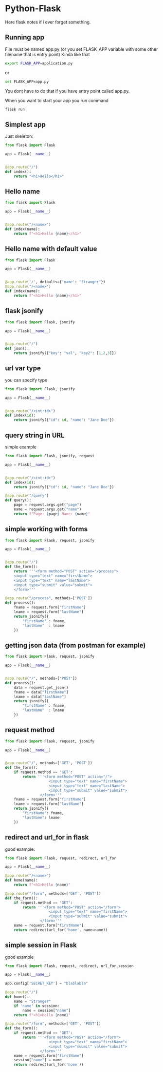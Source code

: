# Python-Flask
Here flask notes if i ever forget something.

## Running app
File must be named app.py (or you set FLASK_APP variable with some other filename that is entry point)
Kinda like that 
```sh
export FLASK_APP=application.py
```
or
```sh
set FLASK_APP=app.py
```
You dont have to do that if you have entry point called app.py.

When you want to start your app you run command
```sh
flask run
```

## Simplest app
Just skeleton:
```python
from flask import Flask

app = Flask(__name__)


@app.route("/")
def index():
    return "<h1>Hello</h1>"
```

## Hello name
```python
from flask import Flask

app = Flask(__name__)


@app.route("/<name>")
def index(name):
    return f"<h1>Hello {name}</h1>"
```

## Hello name with default value
```python
from flask import Flask

app = Flask(__name__)


@app.route('/', defaults={'name': "Stranger"})
@app.route("/<name>")
def index(name):
    return f"<h1>Hello {name}</h1>"
```

## flask jsonify
```python
from flask import Flask, jsonify

app = Flask(__name__)


@app.route("/")
def json():
    return jsonify({"key": "val", "key2": [1,2,3]})
```
## url var type
you can specify type
```python
from flask import Flask, jsonify

app = Flask(__name__)


@app.route("/<int:id>")
def index(id):
    return jsonify({"id": id, "name": "Jane Doe"})
```

## query string in URL
simple example
```python
from flask import Flask, jsonify, request

app = Flask(__name__)


@app.route("/<int:id>")
def index(id):
    return jsonify({"id": id, "name": "Jane Doe"})

@app.route("/query")
def query():
    page = request.args.get("page")
    name = request.args.get("name")
    return f"Page: {page} Name: {name}"
```

## simple working with forms
```python
from flask import Flask, request, jsonify

app = Flask(__name__)


@app.route("/")
def the_form():
    return '''<form method="POST" action="/process">
    <input type="text" name="firstName">
    <input type="text" name="lastName">
    <input type="submit" value="submit">
    </form>'''

@app.route("/process", methods=['POST'])
def process():
    fname = request.form["firstName"]
    lname = request.form["lastName"]
    return jsonify({
        "firstName" : fname,
        "lastName"  : lname
    })
```

## getting json data (from postman for example)
```python
from flask import Flask, request, jsonify

app = Flask(__name__)


@app.route("/", methods=['POST'])
def process():
    data = request.get_json()
    fname = data["firstName"]
    lname = data["lastName"]
    return jsonify({
        "firstName" : fname,
        "lastName"  : lname
    })
```

## request method
```python
from flask import Flask, request, jsonify

app = Flask(__name__)


@app.route("/", methods=['GET', 'POST'])
def the_form():
    if request.method == 'GET':
        return '''<form method="POST" action="/">
                    <input type="text" name="firstName">
                    <input type="text" name="lastName">
                    <input type="submit" value="submit">
                </form>'''
    fname = request.form["firstName"]
    lname = request.form["lastName"]
    return jsonify({
        "firstName": fname,
        "lastName": lname
    })
```

## redirect and url_for in flask
good example:
```python
from flask import Flask, request, redirect, url_for

app = Flask(__name__)

@app.route("/<name>")
def home(name):
    return f"<h1>Hello {name}"

@app.route("/form", methods=['GET', 'POST'])
def the_form():
    if request.method == 'GET':
        return '''<form method="POST" action="/form">
                    <input type="text" name="firstName">
                    <input type="submit" value="submit">
                </form>'''
    name = request.form["firstName"]
    return redirect(url_for('home', name=name))
```

## simple session in Flask
good example
```python
from flask import Flask, request, redirect, url_for,session

app = Flask(__name__)

app.config['SECRET_KEY'] = "blablabla"

@app.route("/")
def home():
    name = "Stranger"
    if 'name' in session:
        name = session["name"]
    return f"<h1>Hello {name}"

@app.route("/form", methods=['GET', 'POST'])
def the_form():
    if request.method == 'GET':
        return '''<form method="POST" action="/form">
                    <input type="text" name="firstName">
                    <input type="submit" value="submit">
                </form>'''
    name = request.form["firstName"]
    session["name"] = name
    return redirect(url_for('home'))
```